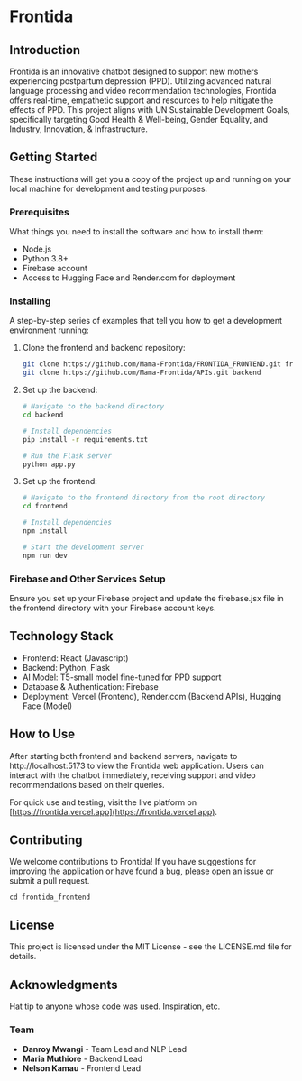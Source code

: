 # Frontida

## Introduction

Frontida is an innovative chatbot designed to support new mothers experiencing postpartum depression (PPD). Utilizing advanced natural language processing and video recommendation technologies, Frontida offers real-time, empathetic support and resources to help mitigate the effects of PPD. This project aligns with UN Sustainable Development Goals, specifically targeting Good Health & Well-being, Gender Equality, and Industry, Innovation, & Infrastructure.

## Getting Started

These instructions will get you a copy of the project up and running on your local machine for development and testing purposes.

### Prerequisites

What things you need to install the software and how to install them:
- Node.js
- Python 3.8+
- Firebase account
- Access to Hugging Face and Render.com for deployment

### Installing

A step-by-step series of examples that tell you how to get a development environment running:

1. Clone the frontend and backend repository:

    ```bash
    git clone https://github.com/Mama-Frontida/FRONTIDA_FRONTEND.git frontend
    git clone https://github.com/Mama-Frontida/APIs.git backend
    ```

2. Set up the backend:

    ```bash
    # Navigate to the backend directory
    cd backend

    # Install dependencies
    pip install -r requirements.txt

    # Run the Flask server
    python app.py
    ```

3. Set up the frontend:

    ```bash
    # Navigate to the frontend directory from the root directory
    cd frontend

    # Install dependencies
    npm install

    # Start the development server
    npm run dev
    ```

### Firebase and Other Services Setup

Ensure you set up your Firebase project and update the firebase.jsx file in the frontend directory with your Firebase account keys.

## Technology Stack

- Frontend: React (Javascript)
- Backend: Python, Flask
- AI Model: T5-small model fine-tuned for PPD support
- Database & Authentication: Firebase
- Deployment: Vercel (Frontend), Render.com (Backend APIs), Hugging Face (Model)

## How to Use

After starting both frontend and backend servers, navigate to http://localhost:5173 to view the Frontida web application. Users can interact with the chatbot immediately, receiving support and video recommendations based on their queries.

For quick use and testing, visit the live platform on [https://frontida.vercel.app](https://frontida.vercel.app).

## Contributing

We welcome contributions to Frontida! If you have suggestions for improving the application or have found a bug, please open an issue or submit a pull request.

    cd frontida_frontend

## License

This project is licensed under the MIT License - see the LICENSE.md file for details.

## Acknowledgments

Hat tip to anyone whose code was used.
Inspiration, etc.

### Team

- **Danroy Mwangi** - Team Lead and NLP Lead
- **Maria Muthiore** - Backend Lead
- **Nelson Kamau** - Frontend Lead
